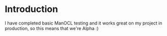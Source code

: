 # Introduction #

I have completed basic ManOCL testing and it works great on my project in production, so this means that we're Alpha :)